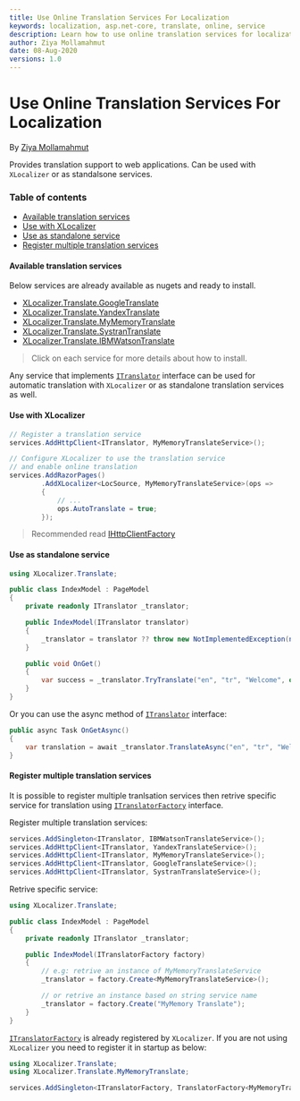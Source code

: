```yaml
---
title: Use Online Translation Services For Localization
keywords: localization, asp.net-core, translate, online, service
description: Learn how to use online translation services for localization of Asp.Net Core web apps with XLocalizer.Translate.
author: Ziya Mollamahmut
date: 08-Aug-2020
versions: 1.0
---
```


# Use Online Translation Services For Localization

By [Ziya Mollamahmut][0]

Provides translation support to web applications. Can be used with `XLocalizer` or as standalsone services.

### Table of contents
- [Available translation services](#available-translation-services)
- [Use with XLocalizer](#use-with-xlocalizer)
- [Use as standalone service](#use-as-standalone-service)
- [Register multiple translation services](#register-multiple-translation-services)

#### Available translation services
Below services are already available as nugets and ready to install. 

- [XLocalizer.Translate.GoogleTranslate][3]
- [XLocalizer.Translate.YandexTranslate][4]
- [XLocalizer.Translate.MyMemoryTranslate][5]
- [XLocalizer.Translate.SystranTranslate][6]
- [XLocalizer.Translate.IBMWatsonTranslate][7]

> Click on each service for more details about how to install.


Any service that implements [`ITranslator`][1] interface can be used for automatic translation with `XLocalizer` or as standalone translation services as well.


#### Use with XLocalizer
````csharp
// Register a translation service
services.AddHttpClient<ITranslator, MyMemoryTranslateService>();

// Configure XLocalizer to use the translation service 
// and enable online translation
services.AddRazorPages()
        .AddXLocalizer<LocSource, MyMemoryTranslateService>(ops =>
        {
            // ...
            ops.AutoTranslate = true;
        });
````
> Recommended read [IHttpClientFactory](https://docs.microsoft.com/en-us/dotnet/architecture/microservices/implement-resilient-applications/use-httpclientfactory-to-implement-resilient-http-requests)

#### Use as standalone service
````csharp
using XLocalizer.Translate;

public class IndexModel : PageModel
{
    private readonly ITranslator _translator;

    public IndexModel(ITranslator translator)
    {
        _translator = translator ?? throw new NotImplementedException(nameof(translator));
    }

    public void OnGet()
    {
        var success = _translator.TryTranslate("en", "tr", "Welcome", out string translation);
    }
}
````

Or you can use the async method of [`ITranslator`][1] interface:
````csharp
public async Task OnGetAsync()
{
    var translation = await _translator.TranslateAsync("en", "tr", "Welcome", "text");
}
````

#### Register multiple translation services
It is possible to register multiple tranlsation services then retrive specific service for translation using [`ITranslatorFactory`][2] interface.

Register multiple translation services:
````csharp
services.AddSingleton<ITranslator, IBMWatsonTranslateService>();
services.AddHttpClient<ITranslator, YandexTranslateService>();
services.AddHttpClient<ITranslator, MyMemoryTranslateService>();
services.AddHttpClient<ITranslator, GoogleTranslateService>();
services.AddHttpClient<ITranslator, SystranTranslateService>();
````

Retrive specific service:
````csharp
using XLocalizer.Translate;

public class IndexModel : PageModel
{
    private readonly ITranslator _translator;

    public IndexModel(ITranslatorFactory factory)
    {
        // e.g: retrive an instance of MyMemoryTranslateService
        _translator = factory.Create<MyMemoryTranslateService>();

        // or retrive an instance based on string service name
        _translator = factory.Create("MyMemory Translate");
    }
}
````

[`ITranslatorFactory`][2] is already registered by `XLocalizer`. If you are not using `XLocalizer` you need to register it in startup as below:

````csharp
using XLocalizer.Translate;
using XLocalizer.Translate.MyMemoryTranslate;

services.AddSingleton<ITranslatorFactory, TranslatorFactory<MyMemoryTranslateService>();
````

[0]:https://github.com/LazZiya
[1]:https://github.com/LazZiya/XLocalizer.Translate/blob/master/XLocalizer.Translate/ITranslator.cs
[2]:https://github.com/LazZiya/XLocalizer.Translate/blob/master/XLocalizer.Translate/ITranslatorFactory.cs
[3]:../XLocalizer/translate-services-google.md
[4]:../XLocalizer/translate-services-yandex.md
[5]:../XLocalizer/translate-services-mymemory.md
[6]:../XLocalizer/translate-services-systran.md
[7]:../XLocalizer/translate-services-ibm.md